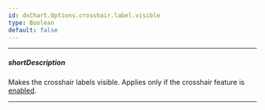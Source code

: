 ```yaml
---
id: dxChart.Options.crosshair.label.visible
type: Boolean
default: false
---
```

---
##### shortDescription
Makes the crosshair labels visible. Applies only if the crosshair feature is [enabled](/api-reference/10%20UI%20Components/dxChart/1%20Configuration/crosshair/enabled.md '/Documentation/ApiReference/UI_Components/dxChart/Configuration/crosshair/#enabled').

---
